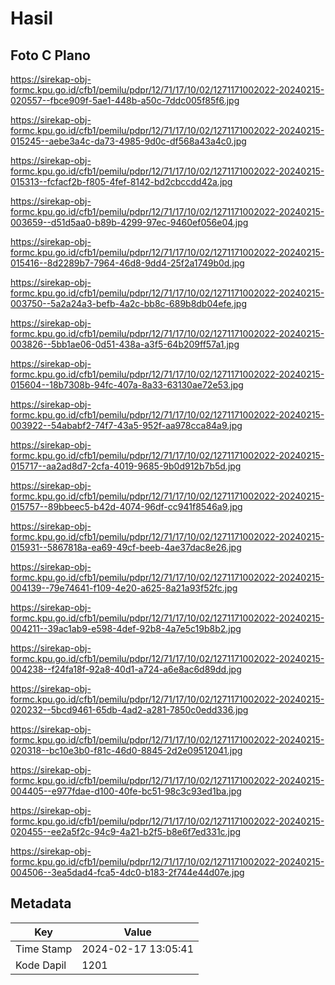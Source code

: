 # Hasil

## Foto C Plano

https://sirekap-obj-formc.kpu.go.id/cfb1/pemilu/pdpr/12/71/17/10/02/1271171002022-20240215-020557--fbce909f-5ae1-448b-a50c-7ddc005f85f6.jpg

https://sirekap-obj-formc.kpu.go.id/cfb1/pemilu/pdpr/12/71/17/10/02/1271171002022-20240215-015245--aebe3a4c-da73-4985-9d0c-df568a43a4c0.jpg

https://sirekap-obj-formc.kpu.go.id/cfb1/pemilu/pdpr/12/71/17/10/02/1271171002022-20240215-015313--fcfacf2b-f805-4fef-8142-bd2cbccdd42a.jpg

https://sirekap-obj-formc.kpu.go.id/cfb1/pemilu/pdpr/12/71/17/10/02/1271171002022-20240215-003659--d51d5aa0-b89b-4299-97ec-9460ef056e04.jpg

https://sirekap-obj-formc.kpu.go.id/cfb1/pemilu/pdpr/12/71/17/10/02/1271171002022-20240215-015416--8d2289b7-7964-46d8-9dd4-25f2a1749b0d.jpg

https://sirekap-obj-formc.kpu.go.id/cfb1/pemilu/pdpr/12/71/17/10/02/1271171002022-20240215-003750--5a2a24a3-befb-4a2c-bb8c-689b8db04efe.jpg

https://sirekap-obj-formc.kpu.go.id/cfb1/pemilu/pdpr/12/71/17/10/02/1271171002022-20240215-003826--5bb1ae06-0d51-438a-a3f5-64b209ff57a1.jpg

https://sirekap-obj-formc.kpu.go.id/cfb1/pemilu/pdpr/12/71/17/10/02/1271171002022-20240215-015604--18b7308b-94fc-407a-8a33-63130ae72e53.jpg

https://sirekap-obj-formc.kpu.go.id/cfb1/pemilu/pdpr/12/71/17/10/02/1271171002022-20240215-003922--54ababf2-74f7-43a5-952f-aa978cca84a9.jpg

https://sirekap-obj-formc.kpu.go.id/cfb1/pemilu/pdpr/12/71/17/10/02/1271171002022-20240215-015717--aa2ad8d7-2cfa-4019-9685-9b0d912b7b5d.jpg

https://sirekap-obj-formc.kpu.go.id/cfb1/pemilu/pdpr/12/71/17/10/02/1271171002022-20240215-015757--89bbeec5-b42d-4074-96df-cc941f8546a9.jpg

https://sirekap-obj-formc.kpu.go.id/cfb1/pemilu/pdpr/12/71/17/10/02/1271171002022-20240215-015931--5867818a-ea69-49cf-beeb-4ae37dac8e26.jpg

https://sirekap-obj-formc.kpu.go.id/cfb1/pemilu/pdpr/12/71/17/10/02/1271171002022-20240215-004139--79e74641-f109-4e20-a625-8a21a93f52fc.jpg

https://sirekap-obj-formc.kpu.go.id/cfb1/pemilu/pdpr/12/71/17/10/02/1271171002022-20240215-004211--39ac1ab9-e598-4def-92b8-4a7e5c19b8b2.jpg

https://sirekap-obj-formc.kpu.go.id/cfb1/pemilu/pdpr/12/71/17/10/02/1271171002022-20240215-004238--f24fa18f-92a8-40d1-a724-a6e8ac6d89dd.jpg

https://sirekap-obj-formc.kpu.go.id/cfb1/pemilu/pdpr/12/71/17/10/02/1271171002022-20240215-020232--5bcd9461-65db-4ad2-a281-7850c0edd336.jpg

https://sirekap-obj-formc.kpu.go.id/cfb1/pemilu/pdpr/12/71/17/10/02/1271171002022-20240215-020318--bc10e3b0-f81c-46d0-8845-2d2e09512041.jpg

https://sirekap-obj-formc.kpu.go.id/cfb1/pemilu/pdpr/12/71/17/10/02/1271171002022-20240215-004405--e977fdae-d100-40fe-bc51-98c3c93ed1ba.jpg

https://sirekap-obj-formc.kpu.go.id/cfb1/pemilu/pdpr/12/71/17/10/02/1271171002022-20240215-020455--ee2a5f2c-94c9-4a21-b2f5-b8e6f7ed331c.jpg

https://sirekap-obj-formc.kpu.go.id/cfb1/pemilu/pdpr/12/71/17/10/02/1271171002022-20240215-004506--3ea5dad4-fca5-4dc0-b183-2f744e44d07e.jpg


## Metadata

| Key        | Value               |
| ---------- | ------------------- |
| Time Stamp | 2024-02-17 13:05:41 |
| Kode Dapil | 1201                |



